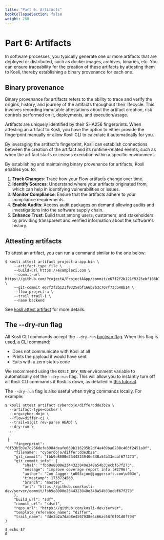 ```yaml
---
title: "Part 6: Artifacts"
bookCollapseSection: false
weight: 260
---
```

# Part 6: Artifacts

In software processes, you typically generate one or more artifacts that are deployed or distributed, such as docker images, archives, binaries, etc. You can ensure traceability for the creation of these artifacts by attesting them to Kosli, thereby establishing a binary provenance for each one.

## Binary provenance

Binary provenance for artifacts refers to the ability to trace and verify the origins, history, and journey of the artifacts throughout their lifecycle. This involves recording immutable attestations about the artifact creation, risk controls performed on it, deployments, and execution/usage.

Artifacts are uniquely identified by their SHA256 fingerprints. When attesting an artifact to Kosli, you have the option to either provide the fingerprint manually or allow Kosli CLI to calculate it automatically for you.

By leveraging the artifact's fingerprint, Kosli can establish connections between the creation of the artifact and its runtime-related events, such as when the artifact starts or ceases execution within a specific environment.

By establishing and maintaining binary provenance for artifacts, Kosli enables you to:

1. **Track Changes**: Trace how your Flow artifacts change over time.
2. **Identify Sources**: Understand where your artifacts originated from, which can help in identifying vulnerabilities or issues.
3. **Monitor Compliance**: Ensure that the artifacts adhere to your compliance requirements.
4. **Enable Audits**: Access audit packages on demand allowing audits and investigations into the software supply chain.
5. **Enhance Trust**: Build trust among users, customers, and stakeholders by providing transparent and verified information about the software's history.

## Attesting artifacts

To attest an artifact, you can run a command similar to the one below:

```shell
$ kosli attest artifact project-a-app.bin \
	--artifact-type file \
	--build-url https://exampleci.com \
	--commit-url https://github.com/ProjectA/ProjectAApp/commit/e67f2f2b121f9325ebf166b7b3c707f73cb48b14 \
	--git-commit e67f2f2b121f9325ebf166b7b3c707f73cb48b14 \
	--flow project-a \
	--trail trail-1 \
	--name backend
```
See [kosli attest artifact](/client_reference/kosli_attest_artifact/) for more details. 


## The --dry-run flag

All Kosli CLI commands accept the `--dry-run` [boolean flag](/faq/#boolean-flags). 
When this flag is used, a CLI command:
* Does not communicate with Kosli at all
* Prints the payload it would have sent
* Exits with a zero status code

We recommend using the `KOSLI_DRY_RUN` environment variable to automatically set the `--dry-run` flag. 
This will allow you to instantly turn off all Kosli CLI commands if Kosli is down, as detailed in
[this tutorial](/tutorials/what_do_i_do_if_kosli_is_down/).

The `--dry-run` flag is also useful when trying commands locally. For example:

```shell
$ kosli attest artifact cyberdojo/differ:dde3b2a \
  --artifact-type=docker \
  --org=cyber-dojo \
  --flow=differ-ci \
  --trail=$(git rev-parse HEAD) \
  --dry-run \
  ...

 {
    "fingerprint": "0f53b5b9e7c266defe6984deafe039b116295b2df4a409ba6288c403f2451a9f",
    "filename": "cyberdojo/differ:dde3b2a",
    "git_commit": "fbb9e8000e2344323040e348a54b33ecbf67f273",
    "git_commit_info": {
        "sha1": "fbb9e8000e2344323040e348a54b33ecbf67f273",
        "message": "improve coverage report info (#2796)",
        "author": "Jon Jagger \u003cjon@jaggersoft.com\u003e",
        "timestamp": 1733724563,
        "branch": "master",
        "url": "https://github.com/kosli-dev/server/commit/fbb9e8000e2344323040e348a54b33ecbf67f273"
    },
    "build_url": "sdf",
    "commit_url": "sdsdf",
    "repo_url": "https://github.com/kosli-dev/server",
    "template_reference_name": "differ",
    "trail_name": "dde3b2a7dab8e4567038e4c66ac68f0f01d0f704"
}

$ echo $?
0
```

